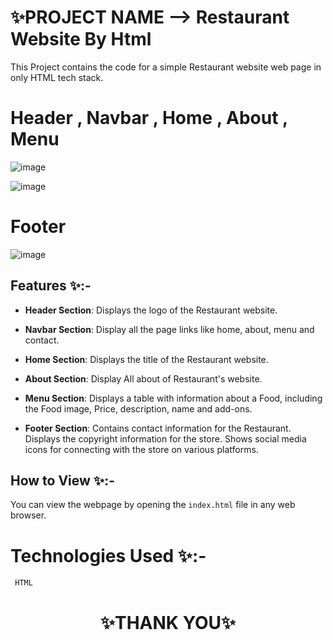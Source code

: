 
# ✨PROJECT NAME -->  Restaurant Website By Html

This Project contains the code for a simple Restaurant  website web page in only HTML tech stack.

# Header , Navbar , Home , About , Menu 
![image](https://github.com/sigma-webdev/PROJECT_PRO/assets/107506646/b1bb45ee-0f93-4182-a277-2c201a6ce76f)

![image](https://github.com/sigma-webdev/PROJECT_PRO/assets/107506646/cfd75a9f-0ccb-4bce-9b01-31be41bddc31)

# Footer
![image](https://github.com/sigma-webdev/PROJECT_PRO/assets/107506646/efee0d04-ae7c-470f-91be-19c934232644)

## Features ✨:-
- **Header Section**:
Displays the logo of the Restaurant  website.

- **Navbar Section**:
Display all the page links like home, about, menu  and contact.

- **Home Section**:
Displays the title of the Restaurant  website.

- **About Section**:
 Display All about of Restaurant's  website.

- **Menu Section**:
Displays a table with information about a Food, including the Food image, Price, description, name and add-ons.


- **Footer Section**:
Contains contact information for the Restaurant.
Displays the copyright information for the store.
Shows social media icons for connecting with the store on various platforms.

  

## How to View ✨:-

You can view the webpage by opening the `index.html` file in any web browser.

# Technologies Used ✨:-
     HTML




<h1 align = "center"> ✨THANK YOU✨ </h1>
